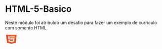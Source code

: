 # HTML-5-Basico
Neste módulo foi atribuído um desafio para fazer um exemplo de currículo com somente HTML.
<p>
</p>
<img align="center" alt="Wes-HTML" height="30" width="40" src="https://raw.githubusercontent.com/devicons/devicon/master/icons/html5/html5-original.svg">
